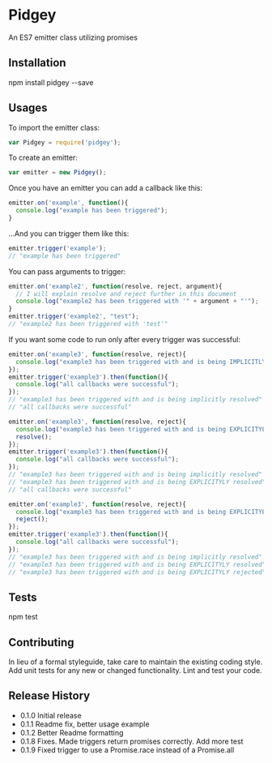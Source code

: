 Pidgey
=========

An ES7 emitter class utilizing promises

## Installation

  npm install pidgey --save

## Usages

To import the emitter class:
```javascript
var Pidgey = require('pidgey');
```

To create an emitter:
```javascript
var emitter = new Pidgey();
```

Once you have an emitter you can add a callback like this:
```javascript
emitter.on('example', function(){
  console.log("example has been triggered");
}
```

...And you can trigger them like this:
```javascript
emitter.trigger('example');
// "example has been triggered"
```

You can pass arguments to trigger:
```javascript
emitter.on('example2', function(resolve, reject, argument){
  // I will explain resolve and reject further in this document
  console.log("example2 has been triggered with '" + argument + "'");
}
emitter.trigger('example2', "test");
// "example2 has been triggered with 'test'"
```

If you want some code to run only after every trigger was successful:
```javascript
emitter.on('example3', function(resolve, reject){
  console.log("example3 has been triggered with and is being IMPLICITLY resolved");
});
emitter.trigger('example3').then(function(){
  console.log("all callbacks were successful");
});
// "example3 has been triggered with and is being implicitly resolved"
// "all callbacks were successful"

emitter.on('example3', function(resolve, reject){
  console.log("example3 has been triggered with and is being EXPLICITYLY resolved");
  resolve();
});
emitter.trigger('example3').then(function(){
  console.log("all callbacks were successful");
});
// "example3 has been triggered with and is being implicitly resolved"
// "example3 has been triggered with and is being EXPLICITYLY resolved"
// "all callbacks were successful"

emitter.on('example3', function(resolve, reject){
  console.log("example3 has been triggered with and is being EXPLICITYLY rejected");
  reject();
});
emitter.trigger('example3').then(function(){
  console.log("all callbacks were successful");
});
// "example3 has been triggered with and is being implicitly resolved"
// "example3 has been triggered with and is being EXPLICITYLY resolved"
// "example3 has been triggered with and is being EXPLICITYLY rejected"
```

## Tests

  npm test

## Contributing

In lieu of a formal styleguide, take care to maintain the existing coding style.
Add unit tests for any new or changed functionality. Lint and test your code.

## Release History

* 0.1.0 Initial release
* 0.1.1 Readme fix, better usage example
* 0.1.2 Better Readme formatting
* 0.1.8 Fixes. Made triggers return promises correctly. Add more test
* 0.1.9 Fixed trigger to use a Promise.race instead of a Promise.all